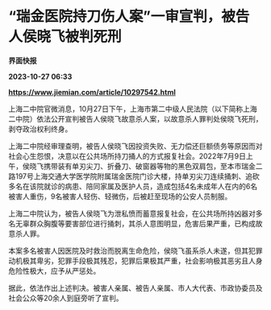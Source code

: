 # “瑞金医院持刀伤人案”一审宣判，被告人侯晓飞被判死刑
**界面快报**

**2023-10-27 06:33**

**https://www.jiemian.com/article/10297542.html**

上海二中院官微消息，10月27日下午，上海市第二中级人民法院（以下简称上海二中院）依法公开宣判被告人侯晓飞故意杀人案，以故意杀人罪判处侯晓飞死刑，剥夺政治权利终身。

上海二中院经审理查明，被告人侯晓飞因投资失败、无力偿还巨额债务等原因而对社会心生怨恨，决意以在公共场所持刀捅人的方式报复社会。2022年7月9日上午，侯晓飞携带装有单刃尖刀、折叠刀、破窗器等物的黑色双肩包，至本市瑞金二路197号上海交通大学医学院附属瑞金医院门诊大楼，持单刃尖刀连续捅刺、追砍多名在该院就诊的病患、陪同家属及医护人员，造成包括4名未成年人在内的6名被害人重伤，9名被害人轻伤、轻微伤，后被赶至现场的公安人员制服。

上海二中院认为，被告人侯晓飞为泄私愤而蓄意报复社会，在公共场所持凶器对多名无辜群众胸腹等要害部位进行捅刺，其杀人意图明显，危害后果严重，已构成故意杀人罪。

本案多名被害人因医院及时救治而脱离生命危险，侯晓飞虽系杀人未遂，但其犯罪动机极其卑劣，犯罪手段极其残忍，犯罪后果极其严重，社会影响极其恶劣且人身危险性极大，应予从严惩处。

据此，依法作出上述判决。被害人亲属、被告人亲属、市人大代表、市政协委员及社会公众等20余人到庭旁听了宣判。